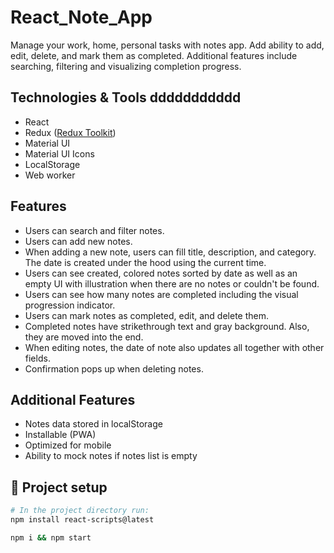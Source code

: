 # React_Note_App
Manage your work, home, personal tasks with notes app. Add ability to add, edit, delete, and mark them as completed. Additional features include searching, filtering and visualizing completion progress.

## Technologies & Tools ddddddddddd

- React
- Redux ([Redux Toolkit](https://redux-toolkit.js.org/))
- Material UI
- Material UI Icons
- LocalStorage
- Web worker

## Features

- Users can search and filter notes.
- Users can add new notes.
- When adding a new note, users can fill title, description, and category. The date is created under the hood using the current time.
- Users can see created, colored notes sorted by date as well as an empty UI with illustration when there are no notes or couldn't be found.
- Users can see how many notes are completed including the visual progression indicator.
- Users can mark notes as completed, edit, and delete them.
- Completed notes have strikethrough text and gray background. Also, they are moved into the end.
- When editing notes, the date of note also updates all together with other fields.
- Confirmation pops up when deleting notes.

## Additional Features

- Notes data stored in localStorage
- Installable (PWA)
- Optimized for mobile
- Ability to mock notes if notes list is empty

## :wrench: Project setup

```bash
# In the project directory run:
npm install react-scripts@latest 

npm i && npm start
```
